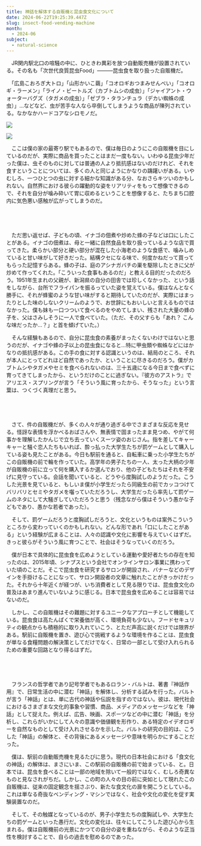 ```yaml
---
title: 神話を解体する自販機と昆虫食文化について
date: 2024-06-22T19:25:39.447Z
slug: insect-food-vending-machine
month:
  - 2024-06
subject:
  - natural-science
---
```

　JR関内駅北口の喧騒の中に、ひときわ異彩を放つ自動販売機が設置されている。その名も「次世代良質昆虫Food」―――昆虫食を取り扱った自販機だ。

　「広島こおろぎ大トロ」「山形かいこ繭」「コオロギおつまみせんべい」「コオロギ・ラーメン」「ライノ・ビートルズ（カブトムシの成虫）」「ジャイアント・ウォーターバグズ（タガメの成虫）」「ゼブラ・タランチュラ（デカい蜘蛛の成虫）」…などなど、虫が苦手な人なら卒倒してしまうような商品が陳列されている。なかなかハードコアなシロモノだ。

![](/images/diary/insect-food-vending-machine/1.webp)

![](/images/diary/insect-food-vending-machine/2.webp)

　ここは僕の家の最寄り駅でもあるので、僕は毎日のようにこの自販機を目にしているのだが、実際に商品を買ったことはまだ一度もない。いわゆる昆虫少年だった僕は、虫そのものに対しては普通の人より抵抗感はないのだけれど、それを食すということについては、多くの人と同じようにかなりの躊躇いがある。いやむしろ、一つひとつの虫に対する細かな知識がある分、なおさらキツいのかもしれない。自然界における彼らの躍動的な姿をリアリティをもって想像できるので、それを自分が噛み砕いて胃に収めるということを想像すると、たちまち口腔内に気色悪い感触が広がってしまうのだ。

###### 　﻿

　ただ思い返せば、子どもの頃、イナゴの佃煮や炒めた蜂の子などは口にしたことがある。イナゴの佃煮は、母と一緒に自然食品を取り扱っているような店で買ってきた。柔らかい部分と硬い部分が混在した小海老のような食感で、噛みしめていると甘い味がして好きだった。結構クセになる味で、何度かねだって買ってもらった記憶すらある。蜂の子は、庭のアシナガバチの巣を駆除したときに父が炒めて作ってくれた。「こういった食事もあるのだ」と教える目的だったのだろう。1951年生まれの父親が、新潟県の自分の田舎では珍しくなかった、という話をしながら、台所でフライパンを振るっていた姿を覚えている。僕はなんとなく勝手に、それが蜂蜜のような甘い味がすると期待していたのだが、実際にはまったりとした味のしないクリームのようで、お世辞にもおいしいと言えるものではなかった。僕も妹も一口つついて食べるのをやめてしまい、残された大量の蜂の子を、父はさみしそうに一人で食べていた。（ただ、その父すらも「あれ？ こんな味だったか…？」と首を傾げていた。）

　そんな経験もあるので、自分に昆虫食の素養がまったくないわけではないと思うのだが、イナゴや蜂の子以上の昆虫食になると…特に甲虫類や蜘蛛などにはかなりの抵抗感がある。この手の食に対する認識というのは、結局のところ、それが本人にとってどれほど自然であったか、ということに尽きるのだろう。僕がカブトムシやタガメやセミを食べられないのは、三十五歳になる今日まで食べずに育ってきてしまったから、というだけのことに過ぎない。『彼方のアストラ』でアリエス・スプリングが言う「そういう風に育ったから、そうなった」という言葉は、つくづく真理だと思う。

###### 　﻿

　さて、件の自販機だが、多くの人々が通り過ぎる中でさまざまな反応を見せる。怪訝な表情を浮かべるおばさんや、無表情で固まったまま見つめ、やがて何事かを理解したかんじで立ち去っていくスーツ姿のおじさん。指を差してキャーキャーと騒ぐ恋人たちもいれば、酔っ払った大学生たちが罰ゲームとして購入している姿も見たことがある。今日も駅前を通ると、自転車に乗った小学生たちがこの自販機の前で輪を作っていた。高学年の男子たちの一人、太った大柄の少年が自販機の前に立って何を購入するか選んでおり、他の子どもたちはそれを不安げに見守っている。会話を聞いていると、どうやら度胸試しのようだった。こうした光景を見ていると、もしいま僕が小学生だったら同級生の前でカッコつけてバリバリとセミやタガメを囓っていただろうし、大学生だったら率先して罰ゲームのネタにして大騒ぎしていただろうと思う（残念ながら僕はそういう愚かな子どもであり、愚かな若者であった）。

　そして、罰ゲームだろうと度胸試しだろうと、文化というものは案外こういうところから変わっていくのかもしれない。どんな形であれ「口にしたことがある」という経験が広まることは、人々の認識や文化に影響を与えていくはずだ。きっと彼らがそういう風に育つことで、社会はそうなっていくのだろう。

　僕が日本で具体的に昆虫食を広めようとしている運動や愛好者たちの存在を知ったのは、2015年頃、シナプスという会社でオンラインサロン事業に携わっていた頃のことだ。そこで昆虫食を研究するサロンが開設され、バナーなどのデザインを手掛けることになって、サロン開設者の文章に触れたことがきっかけだった。それから十年近くが経つが、いち消費者として見る限りでは、昆虫食文化の普及はあまり進んでいないように感じる。日本で昆虫食を広めることは容易ではないのだ。

　しかし、この自販機はその難題に対するユニークなアプローチとして機能している。昆虫食は高たんぱくで栄養価が高く、環境負荷も少ない。フードセキュリティの観点からも積極的に取り入れていこう、とただ声高に説くだけでは限界がある。駅前に自販機を置き、遊び心で挑戦するような環境を作ることは、昆虫食が単なる食糧問題の解決策としてだけでなく、日常の一部として受け入れられるための重要な回路となり得るはずだ。

###### 　﻿

　フランスの哲学者であり記号学者でもあるロラン・バルトは、著書『神話作用』で、日常生活の中に潜む「神話」を解体し、分析する試みを行った。バルトが言う「神話」とは、単に古代の神話や伝説を指すのではない。彼は、現代社会におけるさまざまな文化的事象や習慣、商品、メディアのメッセージなどを「神話」として捉えた。例えば、広告、映画、スポーツなどの中に潜む「神話」を分析し、これらがいかにして人々の意識や価値観を形作り、ある特定のイデオロギーを自然なものとして受け入れさせるかを示した。バルトの研究の目的は、こうした「神話」の解体と、その背後にあるメッセージや意味を明らかにすることだった。

　僕は、駅前の自動販売機を見るたびに思う。現代の日本社会における「食文化の神話」の解体は、まさにいま、この駅前の自販機の前で始まっている、と。日本では、昆虫を食べることは一部の地域を除いて一般的ではなく、むしろ奇異なものと見なされがちだ。しかし、この町の人々の目の前に突如として現れたこの自販機は、従来の固定観念を揺さぶり、新たな食文化の扉を開こうとしている。これは単なる奇抜なベンディング・マシンではなく、社会や文化の変化を促す実験装置なのだ。

　そして、その触媒となっているのが、男子小学生たちの度胸試しや、大学生たちの罰ゲームといった愚行だ。文化の変化は、往々にしてこうした遊び心から生まれる。僕は自販機前の光景にかつての自分の姿を重ねながら、そのような正当性を検討することで、自らの過去を慰めるのであった。